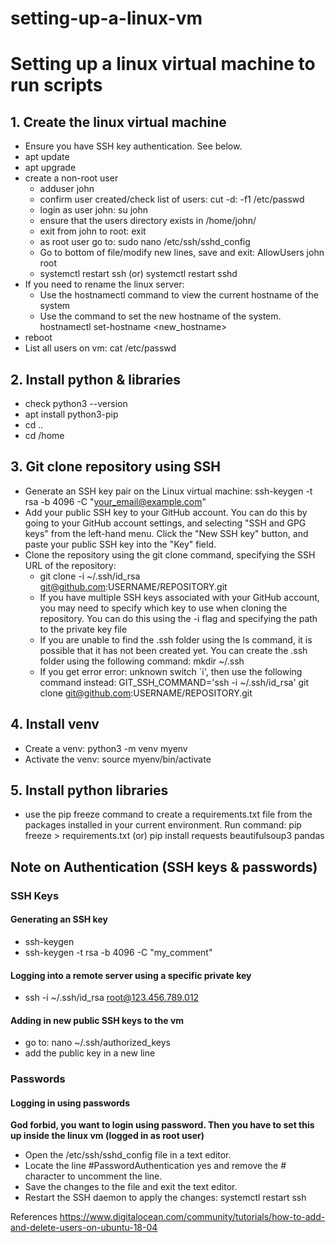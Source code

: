 # setting-up-a-linux-vm
# Setting up a linux virtual machine to run scripts

## 1. Create the linux virtual machine
- Ensure you have SSH key authentication. See below.
- apt update
- apt upgrade
- create a non-root user
  - adduser john
  - confirm user created/check list of users: cut -d: -f1 /etc/passwd
  - login as user john: su john
  - ensure that the users directory exists in /home/john/
  - exit from john to root: exit
  - as root user go to: sudo nano /etc/ssh/sshd_config
  - Go to bottom of file/modify new lines, save and exit: AllowUsers john root
  - systemctl restart ssh (or) systemctl restart sshd
- If you need to rename the linux server:
  - Use the hostnamectl command to view the current hostname of the system
  - Use the command to set the new hostname of the system. hostnamectl set-hostname <new_hostname>
- reboot
- List all users on vm: cat /etc/passwd

## 2. Install python & libraries
- check python3 --version
- apt install python3-pip
- cd ..
- cd /home

## 3. Git clone repository using SSH
- Generate an SSH key pair on the Linux virtual machine: ssh-keygen -t rsa -b 4096 -C "your_email@example.com"
- Add your public SSH key to your GitHub account. You can do this by going to your GitHub account settings, and selecting "SSH and GPG keys" from the left-hand menu. Click the "New SSH key" button, and paste your public SSH key into the "Key" field.
- Clone the repository using the git clone command, specifying the SSH URL of the repository: 
  - git clone -i ~/.ssh/id_rsa git@github.com:USERNAME/REPOSITORY.git
  - If you have multiple SSH keys associated with your GitHub account, you may need to specify which key to use when cloning the repository. You can do this using the -i flag and specifying the path to the private key file
  - If you are unable to find the .ssh folder using the ls command, it is possible that it has not been created yet. You can create the .ssh folder using the following command: mkdir ~/.ssh
  - If you get error error: unknown switch `i', then use the following command instead: GIT_SSH_COMMAND='ssh -i ~/.ssh/id_rsa' git clone git@github.com:USERNAME/REPOSITORY.git

## 4. Install venv
- Create a venv: python3 -m venv myenv
- Activate the venv: source myenv/bin/activate


## 5. Install python libraries
- use the pip freeze command to create a requirements.txt file from the packages installed in your current environment. Run command: pip freeze > requirements.txt (or) pip install requests beautifulsoup3 pandas

## Note on Authentication (SSH keys & passwords)
### SSH Keys
#### Generating an SSH key
- ssh-keygen
- ssh-keygen -t rsa -b 4096 -C "my_comment"

#### Logging into a remote server using a specific private key
- ssh -i ~/.ssh/id_rsa root@123.456.789.012

#### Adding in new public SSH keys to the vm
- go to: nano ~/.ssh/authorized_keys
- add the public key in a new line

### Passwords
#### Logging in using passwords
**God forbid, you want to login using password. Then you have to set this up inside the linux vm (logged in as root user)**
- Open the /etc/ssh/sshd_config file in a text editor.
- Locate the line #PasswordAuthentication yes and remove the # character to uncomment the line.
- Save the changes to the file and exit the text editor.
- Restart the SSH daemon to apply the changes: systemctl restart ssh


References
https://www.digitalocean.com/community/tutorials/how-to-add-and-delete-users-on-ubuntu-18-04
